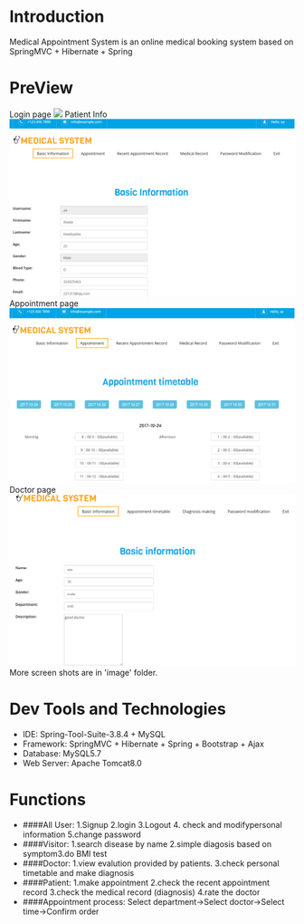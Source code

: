 # Introduction
Medical Appointment System is an online medical booking system based on SpringMVC + Hibernate + Spring

# PreView
Login page
![](<img src="/image/Login.PNG" alt="Login.PNG"/>)
Patient Info
<img src="/image/Patient_info.PNG" alt="Patient_info.PNG"/>
Appointment page
<img src="/image/Appoint_Time.PNG" alt="Appoint_Time.PNG"/>
Doctor page
<img src="/image/Doctor_info.PNG" alt="Doctor_info.PNG"/>
More screen shots are in 'image' folder.
# Dev Tools and Technologies
- IDE: Spring-Tool-Suite-3.8.4 + MySQL
- Framework: SpringMVC + Hibernate + Spring + Bootstrap + Ajax
- Database: MySQL5.7
- Web Server: Apache Tomcat8.0

  
# Functions
- ####All User: 
1.Signup 2.login 3.Logout 4. check and modifypersonal information 5.change password 
- ####Visitor: 
1.search disease by name 2.simple diagosis based on symptom3.do BMI test
- ####Doctor: 
1.view evalution provided by patients. 3.check personal timetable and make diagnosis 
- ####Patient: 
1.make appointment 2.check the recent appointment record 3.check the medical record (diagnosis) 4.rate the doctor 
- ####Appointment process: 
Select department->Select doctor->Select time->Confirm order

